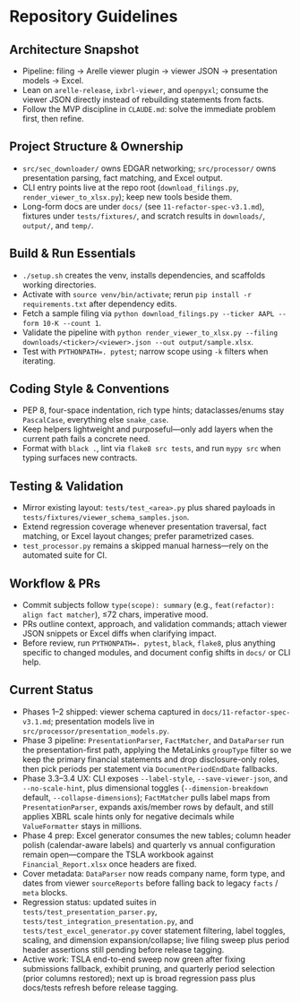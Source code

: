 # Repository Guidelines

## Architecture Snapshot
- Pipeline: filing → Arelle viewer plugin → viewer JSON → presentation models → Excel.
- Lean on `arelle-release`, `ixbrl-viewer`, and `openpyxl`; consume the viewer JSON directly instead of rebuilding statements from facts.
- Follow the MVP discipline in `CLAUDE.md`: solve the immediate problem first, then refine.

## Project Structure & Ownership
- `src/sec_downloader/` owns EDGAR networking; `src/processor/` owns presentation parsing, fact matching, and Excel output.
- CLI entry points live at the repo root (`download_filings.py`, `render_viewer_to_xlsx.py`); keep new tools beside them.
- Long-form docs are under `docs/` (see `11-refactor-spec-v3.1.md`), fixtures under `tests/fixtures/`, and scratch results in `downloads/`, `output/`, and `temp/`.

## Build & Run Essentials
- `./setup.sh` creates the venv, installs dependencies, and scaffolds working directories.
- Activate with `source venv/bin/activate`; rerun `pip install -r requirements.txt` after dependency edits.
- Fetch a sample filing via `python download_filings.py --ticker AAPL --form 10-K --count 1`.
- Validate the pipeline with `python render_viewer_to_xlsx.py --filing downloads/<ticker>/<viewer>.json --out output/sample.xlsx`.
- Test with `PYTHONPATH=. pytest`; narrow scope using `-k` filters when iterating.

## Coding Style & Conventions
- PEP 8, four-space indentation, rich type hints; dataclasses/enums stay `PascalCase`, everything else `snake_case`.
- Keep helpers lightweight and purposeful—only add layers when the current path fails a concrete need.
- Format with `black .`, lint via `flake8 src tests`, and run `mypy src` when typing surfaces new contracts.

## Testing & Validation
- Mirror existing layout: `tests/test_<area>.py` plus shared payloads in `tests/fixtures/viewer_schema_samples.json`.
- Extend regression coverage whenever presentation traversal, fact matching, or Excel layout changes; prefer parametrized cases.
- `test_processor.py` remains a skipped manual harness—rely on the automated suite for CI.

## Workflow & PRs
- Commit subjects follow `type(scope): summary` (e.g., `feat(refactor): align fact matcher`), ≤72 chars, imperative mood.
- PRs outline context, approach, and validation commands; attach viewer JSON snippets or Excel diffs when clarifying impact.
- Before review, run `PYTHONPATH=. pytest`, `black`, `flake8`, plus anything specific to changed modules, and document config shifts in `docs/` or CLI help.

## Current Status
- Phases 1–2 shipped: viewer schema captured in `docs/11-refactor-spec-v3.1.md`; presentation models live in `src/processor/presentation_models.py`.
- Phase 3 pipeline: `PresentationParser`, `FactMatcher`, and `DataParser` run the presentation-first path, applying the MetaLinks `groupType` filter so we keep the primary financial statements and drop disclosure-only roles, then pick periods per statement via `DocumentPeriodEndDate` fallbacks.
- Phase 3.3–3.4 UX: CLI exposes `--label-style`, `--save-viewer-json`, and `--no-scale-hint`, plus dimensional toggles (`--dimension-breakdown` default, `--collapse-dimensions`); `FactMatcher` pulls label maps from `PresentationParser`, expands axis/member rows by default, and still applies XBRL scale hints only for negative decimals while `ValueFormatter` stays in millions.
- Phase 4 prep: Excel generator consumes the new tables; column header polish (calendar-aware labels) and quarterly vs annual configuration remain open—compare the TSLA workbook against `Financial_Report.xlsx` once headers are fixed.
- Cover metadata: `DataParser` now reads company name, form type, and dates from viewer `sourceReports` before falling back to legacy `facts` / `meta` blocks.
- Regression status: updated suites in `tests/test_presentation_parser.py`, `tests/test_integration_presentation.py`, and `tests/test_excel_generator.py` cover statement filtering, label toggles, scaling, and dimension expansion/collapse; live filing sweep plus period header assertions still pending before release tagging.
- Active work: TSLA end-to-end sweep now green after fixing submissions fallback, exhibit pruning, and quarterly period selection (prior columns restored); next up is broad regression pass plus docs/tests refresh before release tagging.

